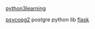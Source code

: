 
[python3learning](http://www.liaoxuefeng.com/wiki/0014316089557264a6b348958f449949df42a6d3a2e542c000)


[psycopg2](http://initd.org/psycopg/docs/index.html) postgre python lib
[flask](http://flask.pocoo.org/)



